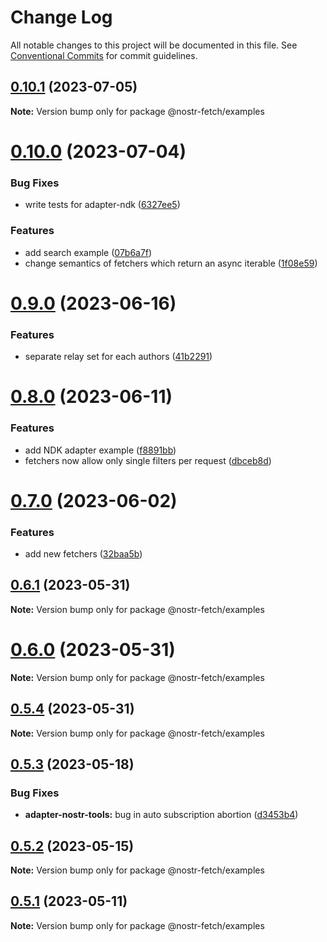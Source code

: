# Change Log

All notable changes to this project will be documented in this file.
See [Conventional Commits](https://conventionalcommits.org) for commit guidelines.

## [0.10.1](https://github.com/jiftechnify/nostr-fetch/compare/v0.10.0...v0.10.1) (2023-07-05)

**Note:** Version bump only for package @nostr-fetch/examples

# [0.10.0](https://github.com/jiftechnify/nostr-fetch/compare/v0.9.0...v0.10.0) (2023-07-04)

### Bug Fixes

* write tests for adapter-ndk ([6327ee5](https://github.com/jiftechnify/nostr-fetch/commit/6327ee551df37392ca3d7854deeb18da79b962d6))

### Features

* add search example ([07b6a7f](https://github.com/jiftechnify/nostr-fetch/commit/07b6a7ffb94110388ab08ac5acd38a2cf6a8bf91))
* change semantics of fetchers which return an async iterable ([1f08e59](https://github.com/jiftechnify/nostr-fetch/commit/1f08e5965b806ae4a79b588428e777aeb3285949))

# [0.9.0](https://github.com/jiftechnify/nostr-fetch/compare/v0.8.0...v0.9.0) (2023-06-16)

### Features

* separate relay set for each authors ([41b2291](https://github.com/jiftechnify/nostr-fetch/commit/41b2291bab2ab9cbd0601fea9e73a05fea3309d4))

# [0.8.0](https://github.com/jiftechnify/nostr-fetch/compare/v0.7.0...v0.8.0) (2023-06-11)

### Features

* add NDK adapter example ([f8891bb](https://github.com/jiftechnify/nostr-fetch/commit/f8891bbc82739e597b3ef164185c7eececbad10f))
* fetchers now allow only single filters per request ([dbceb8d](https://github.com/jiftechnify/nostr-fetch/commit/dbceb8da3456a3c410b0f97a5d1f50d75fbf6c85))

# [0.7.0](https://github.com/jiftechnify/nostr-fetch/compare/v0.6.1...v0.7.0) (2023-06-02)

### Features

* add new fetchers ([32baa5b](https://github.com/jiftechnify/nostr-fetch/commit/32baa5b7e01f94659c3bebf681a40f313cdd181c))

## [0.6.1](https://github.com/jiftechnify/nostr-fetch/compare/v0.6.0...v0.6.1) (2023-05-31)

**Note:** Version bump only for package @nostr-fetch/examples

# [0.6.0](https://github.com/jiftechnify/nostr-fetch/compare/v0.5.4...v0.6.0) (2023-05-31)

**Note:** Version bump only for package @nostr-fetch/examples

## [0.5.4](https://github.com/jiftechnify/nostr-fetch/compare/v0.5.3...v0.5.4) (2023-05-31)

**Note:** Version bump only for package @nostr-fetch/examples

## [0.5.3](https://github.com/jiftechnify/nostr-fetch/compare/v0.5.2...v0.5.3) (2023-05-18)

### Bug Fixes

* **adapter-nostr-tools:** bug in auto subscription abortion ([d3453b4](https://github.com/jiftechnify/nostr-fetch/commit/d3453b468a0957573d0a99a958fdc7bf56e32c64))

## [0.5.2](https://github.com/jiftechnify/nostr-fetch/compare/v0.5.1...v0.5.2) (2023-05-15)

**Note:** Version bump only for package @nostr-fetch/examples

## [0.5.1](https://github.com/jiftechnify/nostr-fetch/compare/v0.5.0...v0.5.1) (2023-05-11)

**Note:** Version bump only for package @nostr-fetch/examples
